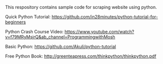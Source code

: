 This respository contains sample code for scraping website using python.

Quick Python Tutorial: https://github.com/in28minutes/python-tutorial-for-beginners

Python Crash Course Video: https://www.youtube.com/watch?v=f79MRyMsjrQ&ab_channel=ProgrammingwithMosh

Basic Python: https://github.com/Akuli/python-tutorial

Free Python Book: http://greenteapress.com/thinkpython/thinkpython.pdf

